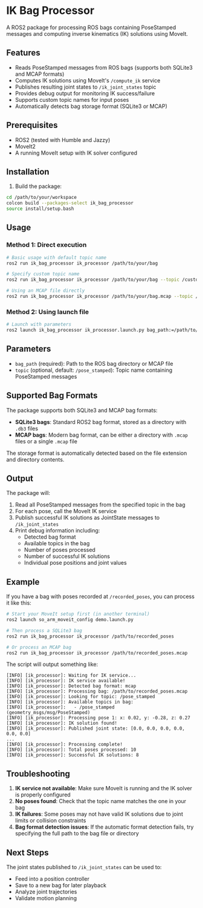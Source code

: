 # IK Bag Processor

A ROS2 package for processing ROS bags containing PoseStamped messages and computing inverse kinematics (IK) solutions using MoveIt.

## Features

- Reads PoseStamped messages from ROS bags (supports both SQLite3 and MCAP formats)
- Computes IK solutions using MoveIt's `/compute_ik` service
- Publishes resulting joint states to `/ik_joint_states` topic
- Provides debug output for monitoring IK success/failure
- Supports custom topic names for input poses
- Automatically detects bag storage format (SQLite3 or MCAP)

## Prerequisites

- ROS2 (tested with Humble and Jazzy)
- MoveIt2
- A running MoveIt setup with IK solver configured

## Installation

1. Build the package:
```bash
cd /path/to/your/workspace
colcon build --packages-select ik_bag_processor
source install/setup.bash
```

## Usage

### Method 1: Direct execution

```bash
# Basic usage with default topic name
ros2 run ik_bag_processor ik_processor /path/to/your/bag

# Specify custom topic name
ros2 run ik_bag_processor ik_processor /path/to/your/bag --topic /custom/pose/topic

# Using an MCAP file directly
ros2 run ik_bag_processor ik_processor /path/to/your/bag.mcap --topic /pose_stamped
```

### Method 2: Using launch file

```bash
# Launch with parameters
ros2 launch ik_bag_processor ik_processor.launch.py bag_path:=/path/to/your/bag topic:=/pose_stamped
```

## Parameters

- `bag_path` (required): Path to the ROS bag directory or MCAP file
- `topic` (optional, default: `/pose_stamped`): Topic name containing PoseStamped messages

## Supported Bag Formats

The package supports both SQLite3 and MCAP bag formats:

- **SQLite3 bags**: Standard ROS2 bag format, stored as a directory with `.db3` files
- **MCAP bags**: Modern bag format, can be either a directory with `.mcap` files or a single `.mcap` file

The storage format is automatically detected based on the file extension and directory contents.

## Output

The package will:
1. Read all PoseStamped messages from the specified topic in the bag
2. For each pose, call the MoveIt IK service
3. Publish successful IK solutions as JointState messages to `/ik_joint_states`
4. Print debug information including:
   - Detected bag format
   - Available topics in the bag
   - Number of poses processed
   - Number of successful IK solutions
   - Individual pose positions and joint values

## Example

If you have a bag with poses recorded at `/recorded_poses`, you can process it like this:

```bash
# Start your MoveIt setup first (in another terminal)
ros2 launch so_arm_moveit_config demo.launch.py

# Then process a SQLite3 bag
ros2 run ik_bag_processor ik_processor /path/to/recorded_poses

# Or process an MCAP bag
ros2 run ik_bag_processor ik_processor /path/to/recorded_poses.mcap
```

The script will output something like:
```
[INFO] [ik_processor]: Waiting for IK service...
[INFO] [ik_processor]: IK service available!
[INFO] [ik_processor]: Detected bag format: mcap
[INFO] [ik_processor]: Processing bag: /path/to/recorded_poses.mcap
[INFO] [ik_processor]: Looking for topic: /pose_stamped
[INFO] [ik_processor]: Available topics in bag:
[INFO] [ik_processor]:   - /pose_stamped (geometry_msgs/msg/PoseStamped)
[INFO] [ik_processor]: Processing pose 1: x: 0.02, y: -0.28, z: 0.27
[INFO] [ik_processor]: IK solution found!
[INFO] [ik_processor]: Published joint state: [0.0, 0.0, 0.0, 0.0, 0.0, 0.0]
...
[INFO] [ik_processor]: Processing complete!
[INFO] [ik_processor]: Total poses processed: 10
[INFO] [ik_processor]: Successful IK solutions: 8
```

## Troubleshooting

1. **IK service not available**: Make sure MoveIt is running and the IK solver is properly configured
2. **No poses found**: Check that the topic name matches the one in your bag
3. **IK failures**: Some poses may not have valid IK solutions due to joint limits or collision constraints
4. **Bag format detection issues**: If the automatic format detection fails, try specifying the full path to the bag file or directory

## Next Steps

The joint states published to `/ik_joint_states` can be used to:
- Feed into a position controller
- Save to a new bag for later playback
- Analyze joint trajectories
- Validate motion planning 